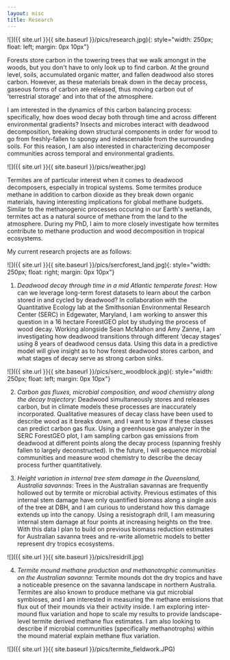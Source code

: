 ```yaml
---
layout: misc
title: Research
---
```

![]({{ site.url }}{{ site.baseurl }}/pics/research.jpg){: style="width: 250px; float: left; margin: 0px 10px"}

Forests store carbon in the towering trees that we walk amongst in the woods, but you don't have to only look up to find carbon. At the ground level, soils, accumulated organic matter, and fallen deadwood also stores carbon. However, as these materials break down in the decay process, gaseous forms of carbon are released, thus moving carbon out of 'terrestrial storage' and into that of the atmosphere. 

I am interested in the dynamics of this carbon balancing process: specifically, how does wood decay both through time and across different environmental gradients? Insects and microbes interact with deadwood decomposition, breaking down structural components in order for wood to go from freshly-fallen to spongy and indescernable from the surrounding soils. For this reason, I am also interested in characterizing decomposer communities across temporal and environmental gradients. 

![]({{ site.url }}{{ site.baseurl }}/pics/weather.jpg)

Termites are of particular interest when it comes to deadwood decomposers, especially in tropical systems. Some termites produce methane in addition to carbon dioxide as they break down organic materials, having interesting implications for global methane budgets. Similar to the methanogenic processes occuring in our Earth's wetlands, termites act as a natural source of methane from the land to the atmosphere. During my PhD, I aim to more closely investigate how termites contribute to methane production and wood decomposition in tropical ecosystems. 

My current research projects are as follows:

![]({{ site.url }}{{ site.baseurl }}/pics/sercforest_land.jpg){: style="width: 250px; float: right; margin: 0px 10px"}

1. *Deadwood decay through time in a mid Atlantic temperate forest*: How can we leverage long-term forest datasets to learn about the carbon stored in and cycled by deadwood? In collaboration with the Quantitative Ecology lab at the Smithsonian Environmental Research Center (SERC) in Edgewater, Maryland, I am working to answer this question in a 16 hectare ForestGEO plot by studying the process of wood decay. Working alongside Sean McMahon and Amy Zanne, I am investigating how deadwood transitions through different ‘decay stages’ using 8 years of deadwood census data. Using this data in a predictive model will give insight as to how forest deadwood stores carbon, and what stages of decay serve as strong carbon sinks. 

![]({{ site.url }}{{ site.baseurl }}/pics/serc_woodblock.jpg){: style="width: 250px; float: left; margin: 0px 10px"}

2. *Carbon gas fluxes, microbial composition, and wood chemistry along the decay trajectory*: Deadwood simultaneously stores and releases carbon, but in climate models these processes are inaccurately incorporated. Qualitative measures of decay class have been used to describe wood as it breaks down, and I want to know if these classes can predict carbon gas flux. Using a greenhouse gas analyzer in the SERC ForestGEO plot, I am sampling carbon gas emissions from deadwood at different points along the decay process (spanning freshly fallen to largely deconstructed). In the future, I will sequence microbial communities and measure wood chemistry to describe the decay process further quantitatively. 

3. *Height variation in internal tree stem damage in the Queensland, Australia savannas*: Trees in the Australian savannas are frequently hollowed out by termite or microbial activity. Previous estimates of this internal stem damage have only quantified biomass along a single axis of the tree at DBH, and I am curious to understand how this damage extends up into the canopy. Using a resistograph drill, I am measuring internal stem damage at four points at increasing heights on the tree. With this data I plan to build on previous biomass reduction estimates for Australian savanna trees and re-write allometric models to better represent dry tropics ecosystems.

![]({{ site.url }}{{ site.baseurl }}/pics/residrill.jpg)

4. *Termite mound methane production and methanotrophic communities on the Australian savanna*: Termite mounds dot the dry tropics and have a noticeable presence on the savanna landscape in northern Australia. Termites are also known to produce methane via gut microbial symbioses, and I am interested in measuring the methane emissions that flux out of their mounds via their activity inside. I am exploring inter-mound flux variation and hope to scale my results to provide landscape-level termite derived methane flux estimates. I am also looking to describe if microbial communities (specifically methanotrophs) within the mound material explain methane flux variation.

![]({{ site.url }}{{ site.baseurl }}/pics/termite_fieldwork.JPG)
